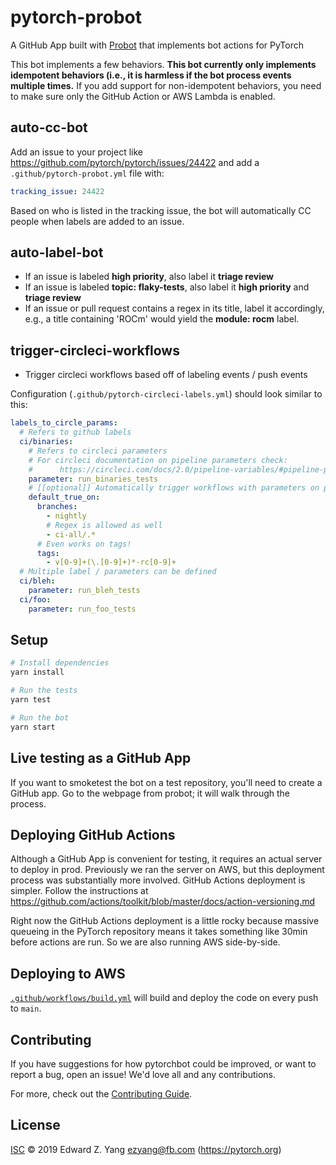 # pytorch-probot

A GitHub App built with [Probot](https://github.com/probot/probot) that implements bot actions for PyTorch

This bot implements a few behaviors.  **This bot currently only
implements idempotent behaviors (i.e., it is harmless if the bot process
events multiple times.**  If you add support for non-idempotent
behaviors, you need to make sure only the GitHub Action or AWS Lambda is
enabled.

## auto-cc-bot

Add an issue to your project like https://github.com/pytorch/pytorch/issues/24422
and add a `.github/pytorch-probot.yml` file with:

```yml
tracking_issue: 24422
```

Based on who is listed in the tracking issue, the bot will automatically
CC people when labels are added to an issue.

## auto-label-bot

* If an issue is labeled **high priority**, also label it
  **triage review**
* If an issue is labeled **topic: flaky-tests**, also label it
  **high priority** and **triage review**
* If an issue or pull request contains a regex in its title, label
  it accordingly, e.g., a title containing 'ROCm' would yield the
  **module: rocm** label.

## trigger-circleci-workflows

* Trigger circleci workflows based off of labeling events / push events

Configuration (`.github/pytorch-circleci-labels.yml`) should look similar to this:
```yml
labels_to_circle_params:
  # Refers to github labels
  ci/binaries:
    # Refers to circleci parameters
    # For circleci documentation on pipeline parameters check:
    #      https://circleci.com/docs/2.0/pipeline-variables/#pipeline-parameters-in-configuration
    parameter: run_binaries_tests
    # [[optional]] Automatically trigger workflows with parameters on push
    default_true_on:
      branches:
        - nightly
        # Regex is allowed as well
        - ci-all/.*
      # Even works on tags!
      tags:
        - v[0-9]+(\.[0-9]+)*-rc[0-9]+
  # Multiple label / parameters can be defined
  ci/bleh:
    parameter: run_bleh_tests
  ci/foo:
    parameter: run_foo_tests
```

## Setup

```sh
# Install dependencies
yarn install

# Run the tests
yarn test

# Run the bot
yarn start
```

## Live testing as a GitHub App

If you want to smoketest the bot on a test repository, you'll need to
create a GitHub app.  Go to the webpage from probot; it will walk
through the process.

## Deploying GitHub Actions

Although a GitHub App is convenient for testing, it requires an actual
server to deploy in prod.  Previously we ran the server on AWS, but this
deployment process was substantially more involved.  GitHub Actions
deployment is simpler.  Follow the instructions at
https://github.com/actions/toolkit/blob/master/docs/action-versioning.md

Right now the GitHub Actions deployment is a little rocky because
massive queueing in the PyTorch repository means it takes something
like 30min before actions are run.  So we are also running AWS
side-by-side.

## Deploying to AWS

[`.github/workflows/build.yml`](.github/workflows/build.yml) will build and deploy the code on every push to `main`.

## Contributing

If you have suggestions for how pytorchbot could be improved, or want to report a bug, open an issue! We'd love all and any contributions.

For more, check out the [Contributing Guide](CONTRIBUTING.md).

## License

[ISC](LICENSE) © 2019 Edward Z. Yang <ezyang@fb.com> (https://pytorch.org)
